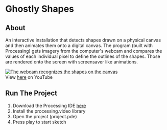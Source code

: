 # Ghostly Shapes

## About

An interactive installation that detects shapes drawn on a physical canvas and then animates them onto a digital canvas. The program (built with Processing) gets imagery from the computer's webcam and compares the values of each individual pixel to define the outlines of the shapes. Those are rendered onto the screen with screensaver like animations.

[![The webcam recognizes the shapes on the canvas](https://img.youtube.com/vi/6qYEf4AhuUI/0.jpg)](https://www.youtube.com/watch?v=6qYEf4AhuUI)
<br>
View [here](https://www.youtube.com/watch?v=6qYEf4AhuUI) on YouTube

## Run The Project

1) Download the Processing IDE [here](https://processing.org/download)<br>
2) Install the processing.video library<br>
3) Open the project (project.pde)<br>
4) Press play to start sketch
